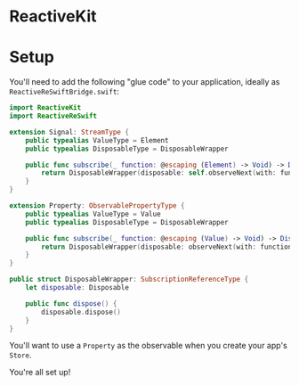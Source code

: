 # ReactiveKit

# Setup

You'll need to add the following "glue code" to your application, ideally as `ReactiveReSwiftBridge.swift`:

```swift
import ReactiveKit
import ReactiveReSwift

extension Signal: StreamType {
    public typealias ValueType = Element
    public typealias DisposableType = DisposableWrapper

    public func subscribe(_ function: @escaping (Element) -> Void) -> DisposableWrapper {
        return DisposableWrapper(disposable: self.observeNext(with: function))
    }
}

extension Property: ObservablePropertyType {
    public typealias ValueType = Value
    public typealias DisposableType = DisposableWrapper

    public func subscribe(_ function: @escaping (Value) -> Void) -> DisposableWrapper {
        return DisposableWrapper(disposable: observeNext(with: function))
    }
}

public struct DisposableWrapper: SubscriptionReferenceType {
    let disposable: Disposable

    public func dispose() {
        disposable.dispose()
    }
}

```

You'll want to use a `Property` as the observable when you create your app's `Store`.

You're all set up!
